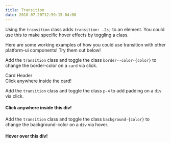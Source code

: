 ```yaml
---
title: Transition
date: 2018-07-20T12:59:15-04:00
---
```


Using the `transition` class adds `transition: .2s;` to an element. You could use this to make specific hover effects by toggling a class.

Here are some working examples of how you could use transition with other platform-ui components! Try them out below! 

Add the `transition` class and toggle the class `border--color-{color}` to change the border-color on a `card` via click.
<div class="my-4">
  <div class="block-container">
    <div class="block block-4">
      <div class="card transition-card transition">
        <div class="card__header">
          <div class="card__group">
            <i class="pi-quill"></i>
            <div class="card__title">Card Header</div>
          </div>
        </div>
        Click anywhere inside the card!
      </div>
    </div>
  </div>
</div>

Add the `transition` class and toggle the class `p-4` to add padding on a `div` via click.
<div class="my-4 border transition-div-padding transition">
    <h4 class="pl-4 pt-4">Click anywhere inside this div!</h4>
    <p class="skeleton p-4" data-lines="7"></p>
</div>

Add the `transition` class and toggle the class `background-{color}` to change the background-color on a `div` via hover.
<div class="my-4 border transition-div-color transition">
    <h4 class="pl-4 pt-4 text-salmon">Hover over this div!</h4>
    <p class="skeleton p-4" data-lines="7"></p>
</div>